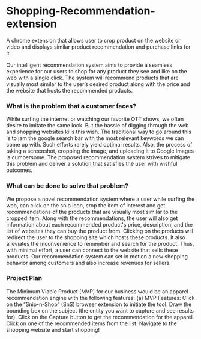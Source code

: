 # Shopping-Recommendation-extension
A chrome extension that allows user to crop product on the website or video and displays similar product recommendation and purchase links for it.

Our intelligent recommendation system aims to provide a seamless experience for our users to shop for any product they see and like on the web with a single click. The system will recommend products that are visually most similar to the user’s desired product along with the price and the website that hosts the recommended products.

### What is the problem that a customer faces?
While surfing the internet or watching our favorite OTT shows, we often desire to imitate the same look. But the hassle of digging through the web and shopping websites kills this wish. The traditional way to go around this is to jam the google search bar with the most relevant keywords we can come up with. Such efforts rarely yield optimal results. Also, the process of taking a screenshot, cropping the image, and uploading it to Google Images is cumbersome. The proposed recommendation system strives to mitigate this problem and deliver a solution that satisfies the user with wishful outcomes.

### What can be done to solve that problem?
We propose a novel recommendation system where a user while surfing the web, can click on the snip icon, crop the item of interest and get recommendations of the products that are visually most similar to the cropped item. Along with the recommendations, the user will also get information about each recommended product's price, description, and the list of websites they can buy the product from. Clicking on the products will redirect the user to the shopping site which hosts these products. It also alleviates the inconvenience to remember and search for the product. Thus, with minimal effort, a user can connect to the website that sells these products. Our recommendation system can set in motion a new shopping behavior among customers and also increase revenues for sellers.

### Project Plan
The Minimum Viable Product (MVP) for our business would be an apparel recommendation engine with the following features:
(a) MVP Features:
Click on the “Snip-n-Shop” (SnS) browser extension to initiate the tool.
Draw the bounding box on the subject (the entity you want to capture and see results for).
Click on the Capture button to get the recommendation for the apparel.
Click on one of the recommended items from the list.
Navigate to the shopping website and start shopping!


